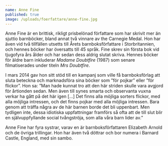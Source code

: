 ```yaml
---
name: Anne Fine
published: true
image: /uploads/foerfattare/anne-fine.jpg
---
```

Anne Fine är en brittisk, rikligt prisbelönad författare som har skrivit mer än sjuttio barnböcker, bland annat två vinnare av the Carnegie Medal. Hon har även vid två tillfällen utsetts till Årets barnboksförfattare i Storbritannien, och hennes böcker har översatts till 45 språk. Fine skrev sin första bok vid tjugofyra års ålder och har sedan dess aldrig slutat skriva. Hennes böcker för äldre barn inkluderar _Madame Doubtfire_ (1987) som senare filmatiserades under titeln _Mrs Doubtfire_.

I mars 2014 gav hon sitt stöd till en kampanj som ville få barnboksförlag att sluta beteckna och marknadsföra sina böcker som ”för pojkar” eller ”för flickor”. Hon sa: ”Man hade kunnat tro att den här striden skulle vara avgjord för årtionden sedan. Men även till synes smarta och observanta vuxna verkar ha gått på det här igen \[…\] Det finns alla möjliga sorters flickor, med alla möjliga intressen, och det finns pojkar med alla möjliga intressen. Bara genom att träffa några av de här barnen borde det bli uppenbart. Men tydligen inte, dessa idiotiska uppfattningar framförs så ofta att de till slut blir en självuppfyllande social tvångströja, som alla våra barn lider av.”

Anne Fine har fyra systrar, varav en är barnboksförfattaren Elizabeth Arnold och de övriga trillingar. Hon har även två döttrar och bor numera i Barnard Castle, England, med sin sambo.
